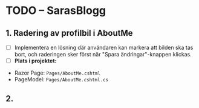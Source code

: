﻿# TODO – SarasBlogg

## 1. Radering av profilbil i AboutMe
- [ ] Implementera en lösning där användaren kan markera att bilden ska tas bort, och raderingen sker först när "Spara ändringar"-knappen klickas.
- [ ] **Plats i projektet:**
- Razor Page: `Pages/AboutMe.cshtml`
- PageModel: `Pages/AboutMe.cshtml.cs`

## 2.